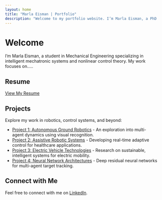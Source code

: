 ```yaml
---
layout: home
title: "Marla Eisman | Portfolio"
description: "Welcome to my portfolio website. I’m Marla Eisman, a PhD student focused on advanced control systems and intelligent robotics. Explore my projects and learn more about my background."
---
```


# Welcome

I’m Marla Eisman, a student in Mechanical Engineering specializing in intelligent mechatronic systems and nonlinear control theory. My work focuses on.....

## Resume

[View My Resume](./resume)

## Projects

Explore my work in robotics, control systems, and beyond:

- [Project 1: Autonomous Ground Robotics](./projects/ground_robotics) - An exploration into multi-agent dynamics using visual recognition.
- [Project 2: Assistive Robotic Systems](./projects/assistive_robotics) - Developing real-time adaptive control for healthcare applications.
- [Project 3: Electric Vehicle Technologies](./projects/electric_vehicles) - Research on sustainable, intelligent systems for electric mobility.
- [Project 4: Neural Network Architectures](./projects/neural_networks) - Deep residual neural networks for multi-agent target tracking.

## Connect with Me

Feel free to connect with me on [LinkedIn](https://www.linkedin.com/in/marla-eisman-017ba5200/).

